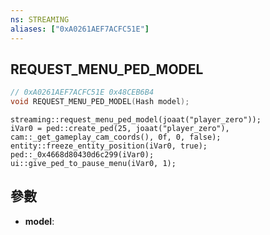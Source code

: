```yaml
---
ns: STREAMING
aliases: ["0xA0261AEF7ACFC51E"]
---
```

## REQUEST_MENU_PED_MODEL

```c
// 0xA0261AEF7ACFC51E 0x48CEB6B4
void REQUEST_MENU_PED_MODEL(Hash model);
```

```
streaming::request_menu_ped_model(joaat("player_zero"));  
iVar0 = ped::create_ped(25, joaat("player_zero"), cam::_get_gameplay_cam_coords(), 0f, 0, false);  
entity::freeze_entity_position(iVar0, true);  
ped::_0x4668d80430d6c299(iVar0);  
ui::give_ped_to_pause_menu(iVar0, 1);  
```

## 參數
* **model**: 

